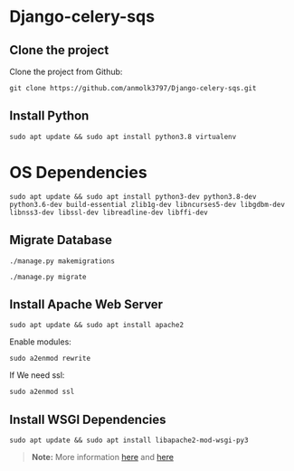 # Django-celery-sqs
## Clone the project
Clone the project from Github:

    git clone https://github.com/anmolk3797/Django-celery-sqs.git


## Install Python
    
    sudo apt update && sudo apt install python3.8 virtualenv


# OS Dependencies

    sudo apt update && sudo apt install python3-dev python3.8-dev python3.6-dev build-essential zlib1g-dev libncurses5-dev libgdbm-dev libnss3-dev libssl-dev libreadline-dev libffi-dev



## Migrate Database

    ./manage.py makemigrations
    
    ./manage.py migrate


## Install Apache Web Server

    sudo apt update && sudo apt install apache2

Enable modules:

    sudo a2enmod rewrite

If We need ssl:

    sudo a2enmod ssl

## Install WSGI Dependencies

    sudo apt update && sudo apt install libapache2-mod-wsgi-py3

    
> **Note:** More information [here](https://docs.djangoproject.com/en/2.1/howto/deployment/wsgi/modwsgi/) and [here](https://www.digitalocean.com/community/tutorials/how-to-serve-django-applications-with-apache-and-mod_wsgi-on-debian-8)